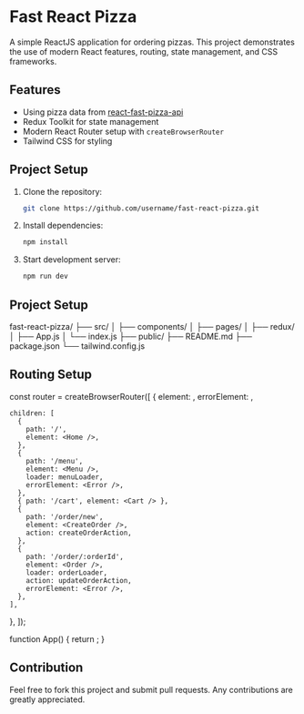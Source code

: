 # Fast React Pizza

A simple ReactJS application for ordering pizzas. This project demonstrates the use of modern React features, routing, state management, and CSS frameworks.

## Features

- Using pizza data from [react-fast-pizza-api](https://react-fast-pizza-api.onrender.com/api)
- Redux Toolkit for state management
- Modern React Router setup with `createBrowserRouter`
- Tailwind CSS for styling

## Project Setup

1. Clone the repository:
   ```sh
   git clone https://github.com/username/fast-react-pizza.git

2. Install dependencies:
   ```sh
   npm install

3. Start development server:
   ```sh
   npm run dev

## Project Setup
fast-react-pizza/
├── src/
│   ├── components/
│   ├── pages/
│   ├── redux/
│   ├── App.js
│   └── index.js
├── public/
├── README.md
├── package.json
└── tailwind.config.js

## Routing Setup
const router = createBrowserRouter([
  {
    element: <AppLayout />,
    errorElement: <Error />,

    children: [
      {
        path: '/',
        element: <Home />,
      },
      {
        path: '/menu',
        element: <Menu />,
        loader: menuLoader,
        errorElement: <Error />,
      },
      { path: '/cart', element: <Cart /> },
      {
        path: '/order/new',
        element: <CreateOrder />,
        action: createOrderAction,
      },
      {
        path: '/order/:orderId',
        element: <Order />,
        loader: orderLoader,
        action: updateOrderAction,
        errorElement: <Error />,
      },
    ],
  },
]);

function App() {
  return <RouterProvider router={router} />;
}

## Contribution
Feel free to fork this project and submit pull requests. Any contributions are greatly appreciated.

